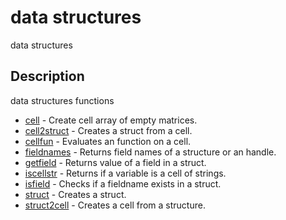 

# data structures

data structures

## Description
data structures functions


* [cell](cell.md) - Create cell array of empty matrices.
* [cell2struct](cell2struct.md) - Creates a struct from a cell.
* [cellfun](cellfun.md) - Evaluates an function on a cell.
* [fieldnames](fieldnames.md) - Returns field names of a structure or an handle.
* [getfield](getfield.md) - Returns value of a field in a struct.
* [iscellstr](iscellstr.md) - Returns if a variable is a cell of strings.
* [isfield](isfield.md) - Checks if a fieldname exists in a struct.
* [struct](struct.md) - Creates a struct.
* [struct2cell](struct2cell.md) - Creates a cell from a structure.



